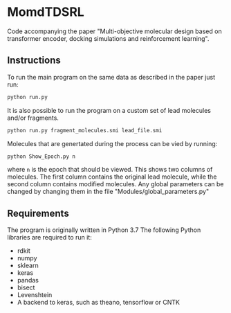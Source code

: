 # MomdTDSRL
Code accompanying the paper "Multi-objective molecular design based on transformer encoder, docking simulations and reinforcement learning".

## Instructions

To run the main program on the same data as described in the paper just run:
```sh
python run.py
```
It is also possible to run the program on a custom set of lead molecules and/or fragments. 
```sh
python run.py fragment_molecules.smi lead_file.smi
```
Molecules that are genertated during the process can be vied by running:
```sh
python Show_Epoch.py n
```
where `n` is the epoch that should be viewed. This shows two columns of molecules. The first column contains the original lead molecule, while the second column contains modified molecules.
Any global parameters can be changed by changing them in the file "Modules/global_parameters.py"

## Requirements

The program is originally written in Python 3.7
The following Python libraries are required to run it:
- rdkit
- numpy
- sklearn
- keras
- pandas
- bisect
- Levenshtein
- A backend to keras, such as theano, tensorflow or CNTK
